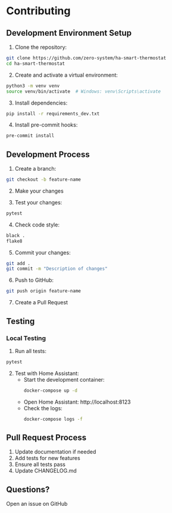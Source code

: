 # Contributing

## Development Environment Setup

1. Clone the repository:
```bash
git clone https://github.com/zero-system/ha-smart-thermostat
cd ha-smart-thermostat
```

2. Create and activate a virtual environment:
```bash
python3 -m venv venv
source venv/bin/activate  # Windows: venv\Scripts\activate
```

3. Install dependencies:
```bash
pip install -r requirements_dev.txt
```

4. Install pre-commit hooks:
```bash
pre-commit install
```

## Development Process

1. Create a branch:
```bash
git checkout -b feature-name
```

2. Make your changes

3. Test your changes:
```bash
pytest
```

4. Check code style:
```bash
black .
flake8
```

5. Commit your changes:
```bash
git add .
git commit -m "Description of changes"
```

6. Push to GitHub:
```bash
git push origin feature-name
```

7. Create a Pull Request

## Testing

### Local Testing
1. Run all tests:
```bash
pytest
```

2. Test with Home Assistant:
   - Start the development container:
     ```bash
     docker-compose up -d
     ```
   - Open Home Assistant: http://localhost:8123
   - Check the logs:
     ```bash
     docker-compose logs -f
     ```

## Pull Request Process

1. Update documentation if needed
2. Add tests for new features
3. Ensure all tests pass
4. Update CHANGELOG.md

## Questions?

Open an issue on GitHub
